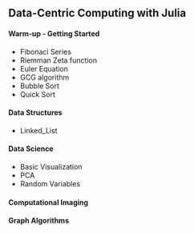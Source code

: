 ## Data-Centric Computing with Julia 


#### Warm-up - Getting Started 

- Fibonaci Series
- Riemman Zeta function 
- Euler Equation
- GCG algorithm
- Bubble Sort 
- Quick Sort 


#### Data Structures 

- Linked_List 


#### Data Science

- Basic Visualization 
- PCA 
- Random Variables  


#### Computational Imaging 



#### Graph Algorithms 
